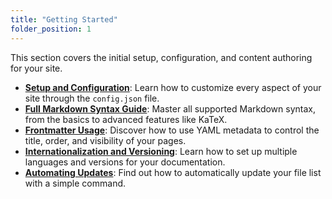 ```yaml
---
title: "Getting Started"
folder_position: 1
---
```


This section covers the initial setup, configuration, and content authoring for your site.

- **[Setup and Configuration](./01-setup-and-config.md)**: Learn how to customize every aspect of your site through the `config.json` file.
- **[Full Markdown Syntax Guide](./02-basic-markdown.md)**: Master all supported Markdown syntax, from the basics to advanced features like KaTeX.
- **[Frontmatter Usage](./03-frontmatter-usage.md)**: Discover how to use YAML metadata to control the title, order, and visibility of your pages.
- **[Internationalization and Versioning](./04-i18n-and-versioning.md)**: Learn how to set up multiple languages and versions for your documentation.
- **[Automating Updates](./05-automating-updates.md)**: Find out how to automatically update your file list with a simple command.
